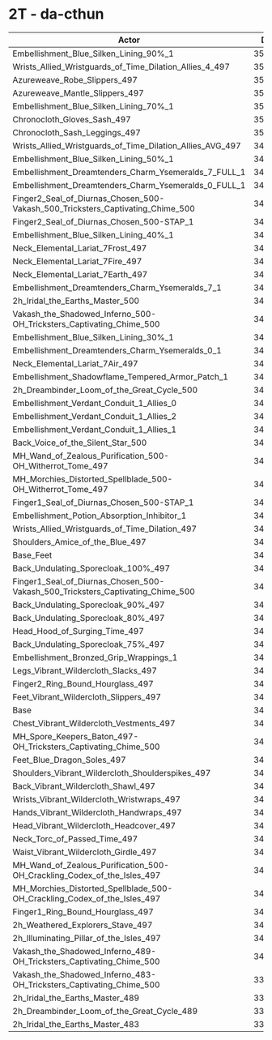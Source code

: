 # 2T - da-cthun
| Actor | DPS | Increase |
|---|:---:|:---:|
|Embellishment_Blue_Silken_Lining_90%_1|353408|2.71%|
|Wrists_Allied_Wristguards_of_Time_Dilation_Allies_4_497|351339|2.10%|
|Azureweave_Robe_Slippers_497|351322|2.10%|
|Azureweave_Mantle_Slippers_497|351289|2.09%|
|Embellishment_Blue_Silken_Lining_70%_1|351229|2.07%|
|Chronocloth_Gloves_Sash_497|351003|2.01%|
|Chronocloth_Sash_Leggings_497|350279|1.80%|
|Wrists_Allied_Wristguards_of_Time_Dilation_Allies_AVG_497|349916|1.69%|
|Embellishment_Blue_Silken_Lining_50%_1|349265|1.50%|
|Embellishment_Dreamtenders_Charm_Ysemeralds_7_FULL_1|348931|1.40%|
|Embellishment_Dreamtenders_Charm_Ysemeralds_0_FULL_1|348601|1.31%|
|Finger2_Seal_of_Diurnas_Chosen_500-Vakash_500_Tricksters_Captivating_Chime_500|348394|1.25%|
|Finger2_Seal_of_Diurnas_Chosen_500-STAP_1|348293|1.22%|
|Embellishment_Blue_Silken_Lining_40%_1|348269|1.21%|
|Neck_Elemental_Lariat_7Frost_497|348198|1.19%|
|Neck_Elemental_Lariat_7Fire_497|348134|1.17%|
|Neck_Elemental_Lariat_7Earth_497|348018|1.14%|
|Embellishment_Dreamtenders_Charm_Ysemeralds_7_1|347799|1.08%|
|2h_Iridal_the_Earths_Master_500|347696|1.05%|
|Vakash_the_Shadowed_Inferno_500-OH_Tricksters_Captivating_Chime_500|347591|1.02%|
|Embellishment_Blue_Silken_Lining_30%_1|347483|0.98%|
|Embellishment_Dreamtenders_Charm_Ysemeralds_0_1|347170|0.89%|
|Neck_Elemental_Lariat_7Air_497|347031|0.85%|
|Embellishment_Shadowflame_Tempered_Armor_Patch_1|346993|0.84%|
|2h_Dreambinder_Loom_of_the_Great_Cycle_500|346839|0.80%|
|Embellishment_Verdant_Conduit_1_Allies_0|346782|0.78%|
|Embellishment_Verdant_Conduit_1_Allies_2|346774|0.78%|
|Embellishment_Verdant_Conduit_1_Allies_1|346734|0.77%|
|Back_Voice_of_the_Silent_Star_500|346023|0.56%|
|MH_Wand_of_Zealous_Purification_500-OH_Witherrot_Tome_497|346003|0.55%|
|MH_Morchies_Distorted_Spellblade_500-OH_Witherrot_Tome_497|345966|0.54%|
|Finger1_Seal_of_Diurnas_Chosen_500-STAP_1|345762|0.48%|
|Embellishment_Potion_Absorption_Inhibitor_1|345177|0.31%|
|Wrists_Allied_Wristguards_of_Time_Dilation_497|345147|0.31%|
|Shoulders_Amice_of_the_Blue_497|344985|0.26%|
|Base_Feet|344606|0.15%|
|Back_Undulating_Sporecloak_100%_497|344582|0.14%|
|Finger1_Seal_of_Diurnas_Chosen_500-Vakash_500_Tricksters_Captivating_Chime_500|344525|0.12%|
|Back_Undulating_Sporecloak_90%_497|344431|0.10%|
|Back_Undulating_Sporecloak_80%_497|344403|0.09%|
|Head_Hood_of_Surging_Time_497|344302|0.06%|
|Back_Undulating_Sporecloak_75%_497|344235|0.04%|
|Embellishment_Bronzed_Grip_Wrappings_1|344200|0.03%|
|Legs_Vibrant_Wildercloth_Slacks_497|344173|0.02%|
|Finger2_Ring_Bound_Hourglass_497|344148|0.01%|
|Feet_Vibrant_Wildercloth_Slippers_497|344116|0.01%|
|Base|344097|0.00%|
|Chest_Vibrant_Wildercloth_Vestments_497|344085|0.00%|
|MH_Spore_Keepers_Baton_497-OH_Tricksters_Captivating_Chime_500|343967|-0.04%|
|Feet_Blue_Dragon_Soles_497|343887|-0.06%|
|Shoulders_Vibrant_Wildercloth_Shoulderspikes_497|343775|-0.09%|
|Back_Vibrant_Wildercloth_Shawl_497|343679|-0.12%|
|Wrists_Vibrant_Wildercloth_Wristwraps_497|343643|-0.13%|
|Hands_Vibrant_Wildercloth_Handwraps_497|343507|-0.17%|
|Head_Vibrant_Wildercloth_Headcover_497|343306|-0.23%|
|Neck_Torc_of_Passed_Time_497|343131|-0.28%|
|Waist_Vibrant_Wildercloth_Girdle_497|343084|-0.29%|
|MH_Wand_of_Zealous_Purification_500-OH_Crackling_Codex_of_the_Isles_497|342868|-0.36%|
|MH_Morchies_Distorted_Spellblade_500-OH_Crackling_Codex_of_the_Isles_497|342609|-0.43%|
|Finger1_Ring_Bound_Hourglass_497|342046|-0.60%|
|2h_Weathered_Explorers_Stave_497|341593|-0.73%|
|2h_Illuminating_Pillar_of_the_Isles_497|341194|-0.84%|
|Vakash_the_Shadowed_Inferno_489-OH_Tricksters_Captivating_Chime_500|340702|-0.99%|
|Vakash_the_Shadowed_Inferno_483-OH_Tricksters_Captivating_Chime_500|337513|-1.91%|
|2h_Iridal_the_Earths_Master_489|337238|-1.99%|
|2h_Dreambinder_Loom_of_the_Great_Cycle_489|336905|-2.09%|
|2h_Iridal_the_Earths_Master_483|332479|-3.38%|

